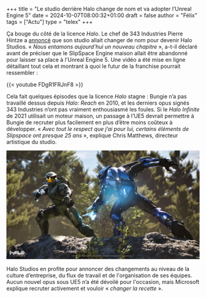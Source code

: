 +++
title = "Le studio derrière Halo change de nom et va adopter l’Unreal Engine 5"
date = 2024-10-07T08:00:32+01:00
draft = false
author = "Félix"
tags = ["Actu"]
type = "telex"
+++ 

Ça bouge du côté de la licence *Halo*. Le chef de 343 Industries  Pierre Hintze a [annoncé](https://news.xbox.com/en-us/2024/10/06/halo-studios-unreal-engine-interview/) que son studio allait changer de nom pour devenir Halo Studios. « *Nous entamons aujourd'hui un nouveau chapitre* », a-t-il déclaré avant de préciser que le SlipSpace Engine maison allait être abandonné pour laisser sa place à l'Unreal Engine 5. Une vidéo a été mise en ligne détaillant tout cela et montrant à quoi le futur de la franchise pourrait ressembler :  

{{< youtube FDgR1FRJnF8 >}}

Cela fait quelques épisodes que la licence *Halo* stagne : Bungie n’a pas travaillé dessus depuis *Halo: Reach* en 2010, et les derniers opus signés 343 Industries n’ont pas vraiment enthousiasmé les foules. Si le *‌Halo Infinite* de 2021 utilisait un moteur maison, un passage à l’UE5 devrait permettre à Bungie de recruter plus facilement en plus d’être moins coûteux à développer. « *Avec tout le respect que j’ai pour lui, certains éléments de Slipspace ont presque 25 ans* », explique Chris Matthews, directeur artistique du studio. 

![Le futur Halo](halo.jpg "") 

Halo Studios en profite pour annoncer des changements au niveau de la culture d’entreprise, du flux de travail et de l'organisation de ses équipes. Aucun nouvel opus sous UE5 n’a été dévoilé pour l'occasion, mais Microsoft explique recruter activement et vouloir « *changer la recette* ». 